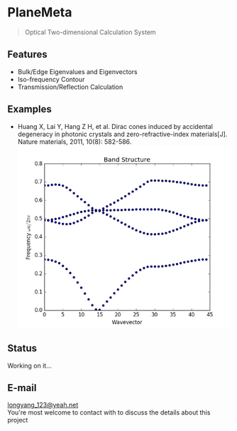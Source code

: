 # PlaneMeta
> Optical Two-dimensional Calculation System

## Features
+ Bulk/Edge Eigenvalues and Eigenvectors
+ Iso-frequency Contour
+ Transmission/Reflection Calculation

## Examples
+ Huang X, Lai Y, Hang Z H, et al. Dirac cones induced by accidental degeneracy in photonic crystals and zero-refractive-index materials[J]. Nature materials, 2011, 10(8): 582-586.
![nmat3030](./examples/nmat3030/nmat3030.jpeg)

## Status
Working on it...

## E-mail
longyang_123@yeah.net  
You're most welcome to contact with to discuss the details about this project